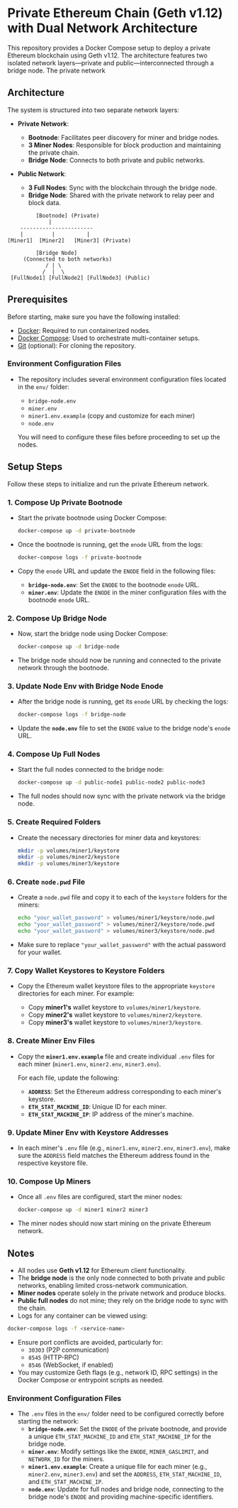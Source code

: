 # Private Ethereum Chain (Geth v1.12) with Dual Network Architecture

This repository provides a Docker Compose setup to deploy a private Ethereum blockchain using Geth v1.12. The architecture features two isolated network layers—private and public—interconnected through a bridge node. The private network

## Architecture

The system is structured into two separate network layers:

- **Private Network**:
  - **Bootnode**: Facilitates peer discovery for miner and bridge nodes.
  - **3 Miner Nodes**: Responsible for block production and maintaining the private chain.
  - **Bridge Node**: Connects to both private and public networks.

- **Public Network**:
  - **3 Full Nodes**: Sync with the blockchain through the bridge node.
  - **Bridge Node**: Shared with the private network to relay peer and block data.

```
         [Bootnode] (Private)
             |
    -----------------------
    |         |          |
[Miner1]  [Miner2]   [Miner3] (Private)

         [Bridge Node]
     (Connected to both networks)
            / | \
           /  |  \
 [FullNode1] [FullNode2] [FullNode3] (Public)
```

## Prerequisites

Before starting, make sure you have the following installed:

- [Docker](https://docs.docker.com/get-docker/): Required to run containerized nodes.
- [Docker Compose](https://docs.docker.com/compose/install/): Used to orchestrate multi-container setups.
- [Git](https://git-scm.com/) (optional): For cloning the repository.

### Environment Configuration Files

- The repository includes several environment configuration files located in the `env/` folder:
  - `bridge-node.env`
  - `miner.env`
  - `miner1.env.example` (copy and customize for each miner)
  - `node.env`

  You will need to configure these files before proceeding to set up the nodes.

## Setup Steps

Follow these steps to initialize and run the private Ethereum network.

### 1. Compose Up Private Bootnode

- Start the private bootnode using Docker Compose:

  ```bash
  docker-compose up -d private-bootnode
  ```

- Once the bootnode is running, get the `enode` URL from the logs:

  ```bash
  docker-compose logs -f private-bootnode
  ```

- Copy the `enode` URL and update the `ENODE` field in the following files:
  - **`bridge-node.env`**: Set the `ENODE` to the bootnode `enode` URL.
  - **`miner.env`**: Update the `ENODE` in the miner configuration files with the bootnode `enode` URL.

### 2. Compose Up Bridge Node

- Now, start the bridge node using Docker Compose:

  ```bash
  docker-compose up -d bridge-node
  ```

- The bridge node should now be running and connected to the private network through the bootnode.

### 3. Update Node Env with Bridge Node Enode

- After the bridge node is running, get its `enode` URL by checking the logs:

  ```bash
  docker-compose logs -f bridge-node
  ```

- Update the **`node.env`** file to set the `ENODE` value to the bridge node's `enode` URL.

### 4. Compose Up Full Nodes

- Start the full nodes connected to the bridge node:

  ```bash
  docker-compose up -d public-node1 public-node2 public-node3
  ```

- The full nodes should now sync with the private network via the bridge node.

### 5. Create Required Folders

- Create the necessary directories for miner data and keystores:

  ```bash
  mkdir -p volumes/miner1/keystore
  mkdir -p volumes/miner2/keystore
  mkdir -p volumes/miner3/keystore
  ```

### 6. Create `node.pwd` File

- Create a `node.pwd` file and copy it to each of the `keystore` folders for the miners:

  ```bash
  echo "your_wallet_password" > volumes/miner1/keystore/node.pwd
  echo "your_wallet_password" > volumes/miner2/keystore/node.pwd
  echo "your_wallet_password" > volumes/miner3/keystore/node.pwd
  ```

- Make sure to replace `"your_wallet_password"` with the actual password for your wallet.

### 7. Copy Wallet Keystores to Keystore Folders

- Copy the Ethereum wallet keystore files to the appropriate `keystore` directories for each miner. For example:

  - Copy **miner1's** wallet keystore to `volumes/miner1/keystore`.
  - Copy **miner2's** wallet keystore to `volumes/miner2/keystore`.
  - Copy **miner3's** wallet keystore to `volumes/miner3/keystore`.

### 8. Create Miner Env Files

- Copy the **`miner1.env.example`** file and create individual `.env` files for each miner (`miner1.env`, `miner2.env`, `miner3.env`).
  
  For each file, update the following:
  - **`ADDRESS`**: Set the Ethereum address corresponding to each miner's keystore.
  - **`ETH_STAT_MACHINE_ID`**: Unique ID for each miner.
  - **`ETH_STAT_MACHINE_IP`**: IP address of the miner's machine.

### 9. Update Miner Env with Keystore Addresses

- In each miner's `.env` file (e.g., `miner1.env`, `miner2.env`, `miner3.env`), make sure the `ADDRESS` field matches the Ethereum address found in the respective keystore file.

### 10. Compose Up Miners

- Once all `.env` files are configured, start the miner nodes:

  ```bash
  docker-compose up -d miner1 miner2 miner3
  ```

- The miner nodes should now start mining on the private Ethereum network.

## Notes

- All nodes use **Geth v1.12** for Ethereum client functionality.
- The **bridge node** is the only node connected to both private and public networks, enabling limited cross-network communication.
- **Miner nodes** operate solely in the private network and produce blocks.
- **Public full nodes** do not mine; they rely on the bridge node to sync with the chain.
- Logs for any container can be viewed using:

```bash
docker-compose logs -f <service-name>
```

- Ensure port conflicts are avoided, particularly for:
  - `30303` (P2P communication)
  - `8545` (HTTP-RPC)
  - `8546` (WebSocket, if enabled)
- You may customize Geth flags (e.g., network ID, RPC settings) in the Docker Compose or entrypoint scripts as needed.

### Environment Configuration Files

- The `.env` files in the `env/` folder need to be configured correctly before starting the network:
  - **`bridge-node.env`**: Set the `ENODE` of the private bootnode, and provide a unique `ETH_STAT_MACHINE_ID` and `ETH_STAT_MACHINE_IP` for the bridge node.
  - **`miner.env`**: Modify settings like the `ENODE`, `MINER_GASLIMIT`, and `NETWORK_ID` for the miners.
  - **`miner1.env.example`**: Create a unique file for each miner (e.g., `miner2.env`, `miner3.env`) and set the `ADDRESS`, `ETH_STAT_MACHINE_ID`, and `ETH_STAT_MACHINE_IP`.
  - **`node.env`**: Update for full nodes and bridge node, connecting to the bridge node's `ENODE` and providing machine-specific identifiers.
